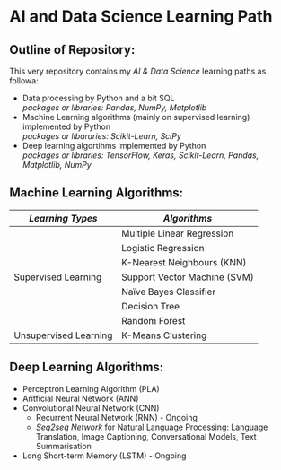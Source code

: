 # AI and Data Science Learning Path

## Outline of Repository:
This very repository contains my *AI & Data Science* learning paths as followa: 
- Data processing by Python and a bit SQL \
*packages or libraries: Pandas, NumPy, Matplotlib*
- Machine Learning algorithms (mainly on supervised learning) implemented by Python \
*packages or libararies: Scikit-Learn, SciPy*
- Deep learning algortihms implemented by Python \
*packages or libraries: TensorFlow, Keras, Scikit-Learn, Pandas, Matplotlib, NumPy*


## Machine Learning Algorithms:

| ***Learning Types***  |       ***Algorithms***       |
|-----------------------|------------------------------|
|                       |  Multiple Linear Regression  |
|                       |      Logistic Regression     |
|                       |  K-Nearest Neighbours (KNN)  |
|  Supervised Learning  | Support Vector Machine (SVM) |
|                       |    Naïve Bayes Classifier    |
|                       |        Decision Tree         |
|                       |        Random Forest         |
| Unsupervised Learning |      K-Means Clustering      |
                   

## Deep Learning Algorithms:
* Perceptron Learning Algorithm (PLA)
* Aritficial Neural Network (ANN)
* Convolutional Neural Network (CNN)
  * Recurrent Neural Network (RNN) - Ongoing
  * *Seq2seq Network* for Natural Language Processing: Language Translation, Image Captioning, Conversational Models, Text Summarisation
* Long Short-term Memory (LSTM) - Ongoing


